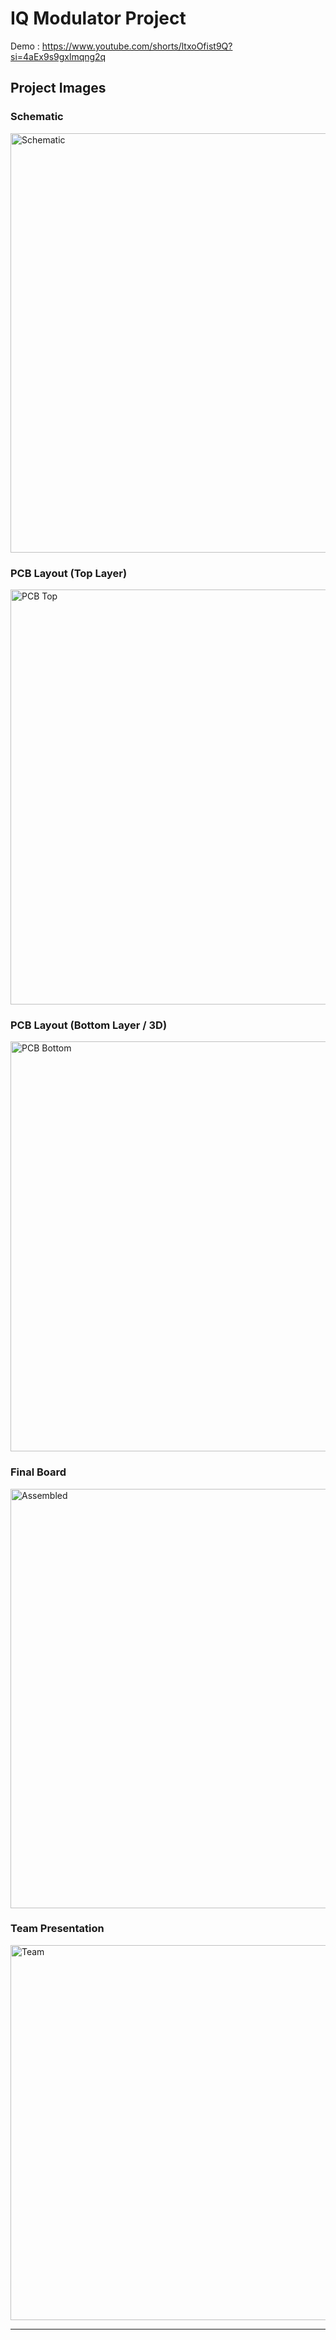 # IQ Modulator Project

Demo : https://www.youtube.com/shorts/ltxoOfist9Q?si=4aEx9s9gxlmqng2q 


##  Project Images

### Schematic
<img width="1014" height="671" alt="Schematic" src="https://github.com/user-attachments/assets/b7fa58d7-75e3-40ba-9732-535211df2229" />

### PCB Layout (Top Layer)
<img width="1749" height="664" alt="PCB Top" src="https://github.com/user-attachments/assets/bbc0d204-cc4e-4905-981a-6a41ec21cf75" />

### PCB Layout (Bottom Layer / 3D)
<img width="1749" height="656" alt="PCB Bottom" src="https://github.com/user-attachments/assets/ded9163c-c761-4a60-bc82-9ec7187e2d1e" />

### Final Board 
<img width="894" height="671" alt="Assembled" src="https://github.com/user-attachments/assets/6ea95655-939c-412e-bbcf-f8550808272f" />

### Team Presentation
<img width="600" alt="Team" src="https://github.com/user-attachments/assets/8f55031d-9e06-481c-b226-8d2813030d14.png" />

---
